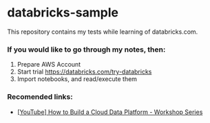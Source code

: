 # databricks-sample

This repository contains my tests while learning of databricks.com.

### If you would like to go through my notes, then:
1. Prepare AWS Account
1. Start trial https://databricks.com/try-databricks
1. Import notebooks, and read/execute them


### Recomended links:
* [[YouTube] How to Build a Cloud Data Platform - Workshop Series](https://www.youtube.com/playlist?list=PLTPXxbhUt-YWyPmBDlFffnSJNrqIyla5F)
